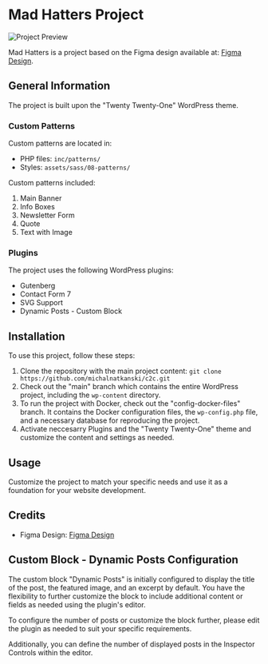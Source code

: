 # Mad Hatters Project

![Project Preview](link_to_preview_image)

Mad Hatters is a project based on the Figma design available at: [Figma Design](https://www.figma.com/file/gYMJZNuvr33EM6qWcqehTr/Zadanie-Rekrutacyjne---c2c?node-id=0%3A1&mode=dev).

## General Information

The project is built upon the "Twenty Twenty-One" WordPress theme.

### Custom Patterns

Custom patterns are located in:

-   PHP files: `inc/patterns/`
-   Styles: `assets/sass/08-patterns/`

Custom patterns included:

1. Main Banner
2. Info Boxes
3. Newsletter Form
4. Quote
5. Text with Image

### Plugins

The project uses the following WordPress plugins:

-   Gutenberg
-   Contact Form 7
-   SVG Support
-   Dynamic Posts - Custom Block

## Installation

To use this project, follow these steps:

1. Clone the repository with the main project content: `git clone https://github.com/michalnatkanski/c2c.git`
2. Check out the "main" branch which contains the entire WordPress project, including the `wp-content` directory.
3. To run the project with Docker, check out the "config-docker-files" branch. It contains the Docker configuration files, the `wp-config.php` file, and a necessary database for reproducing the project.
4. Activate neccesarry Plugins and the "Twenty Twenty-One" theme and customize the content and settings as needed.

## Usage

Customize the project to match your specific needs and use it as a foundation for your website development.

## Credits

-   Figma Design: [Figma Design](https://www.figma.com/file/gYMJZNuvr33EM6qWcqehTr/Zadanie-Rekrutacyjne---c2c?node-id=0%3A1&mode=dev)

## Custom Block - Dynamic Posts Configuration

The custom block "Dynamic Posts" is initially configured to display the title of the post, the featured image, and an excerpt by default. You have the flexibility to further customize the block to include additional content or fields as needed using the plugin's editor.

To configure the number of posts or customize the block further, please edit the plugin as needed to suit your specific requirements.

Additionally, you can define the number of displayed posts in the Inspector Controls within the editor.

